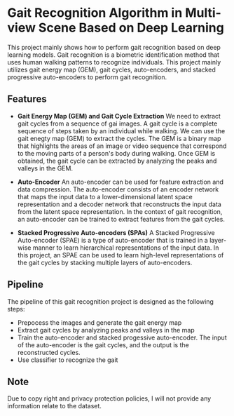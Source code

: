 # Gait Recognition Algorithm in Multi-view Scene Based on Deep Learning
This project mainly shows how to perform gait recognition based on deep learning models. Gait recognition is a biometric identification method that uses human walking patterns to recognize individuals. This project mainly utilizes gait energy map (GEM), gait cycles, auto-encoders, and stacked progressive auto-encoders to perform gait recognition.

## Features
-   **Gait Energy Map (GEM) and Gait Cycle Extraction**
We need to extract gait cycles from a sequence of gai images. A gait cycle is a complete sequence of steps taken by an individual while walking. We can use the gait enegty map (GEM) to extract the cycles. The GEM is a binary map that highlights the areas of an image or video sequence that correspond to the moving parts of a person's body during walking. Once GEM is obtained, the gait cycle can be extracted by analyzing the peaks and valleys in the GEM.

-   **Auto-Encoder**
An auto-encoder can be used for feature extraction and data compression. The auto-encoder consists of an encoder network that maps the input data to a lower-dimensional latent space representation and a decoder network that reconstructs the input data from the latent space representation. In the context of gait recognition, an auto-encoder can be trained to extract features from the gait cycles.

-   **Stacked Progressive Auto-encoders (SPAs)**
A Stacked Progressive Auto-encoder (SPAE) is a type of auto-encoder that is trained in a layer-wise manner to learn hierarchical representations of the input data. In this project, an SPAE can be used to learn high-level representations of the gait cycles by stacking multiple layers of auto-encoders.


## Pipeline
The pipeline of this gait recognition project is designed as the following steps:

-   Prepocess the images and generate the gait energy map
-   Extract gait cycles by analyzing peaks and valleys in the map
-   Train the auto-encoder and stacked progessive auto-encoder. The input of the auto-encoder is the gait cycles, and the output is the reconstructed cycles.
-   Use classifier to recognize the gait

## Note
Due to copy right and privacy protection policies, I will not provide any information relate to the dataset.
